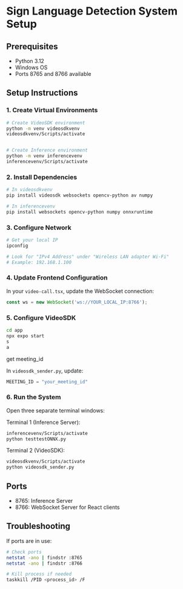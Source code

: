 # Sign Language Detection System Setup

## Prerequisites
- Python 3.12
- Windows OS
- Ports 8765 and 8766 available

## Setup Instructions

### 1. Create Virtual Environments
```bash
# Create VideoSDK environment
python -m venv videosdkvenv
videosdkvenv/Scripts/activate


# Create Inference environment
python -m venv inferencevenv
inferencevenv/Scripts/activate
```

### 2. Install Dependencies

```bash
# In videosdkvenv
pip install videosdk websockets opencv-python av numpy

# In inferencevenv
pip install websockets opencv-python numpy onnxruntime
```

### 3. Configure Network

```bash
# Get your local IP
ipconfig

# Look for "IPv4 Address" under "Wireless LAN adapter Wi-Fi"
# Example: 192.168.1.100
```

### 4. Update Frontend Configuration

In your `video-call.tsx`, update the WebSocket connection:
```typescript
const ws = new WebSocket('ws://YOUR_LOCAL_IP:8766');
```

### 5. Configure VideoSDK
```bash
cd app
npx expo start
s
a
```
get meeting_id

In `videosdk_sender.py`, update:
```python
MEETING_ID = "your_meeting_id"
```

### 6. Run the System

Open three separate terminal windows:

Terminal 1 (Inference Server):
```bash
inferencevenv/Scripts/activate
python testtestONNX.py
```

Terminal 2 (VideoSDK):
```bash
videosdkvenv/Scripts/activate
python videosdk_sender.py
```

## Ports
- 8765: Inference Server
- 8766: WebSocket Server for React clients

## Troubleshooting

If ports are in use:
```bash
# Check ports
netstat -ano | findstr :8765
netstat -ano | findstr :8766

# Kill process if needed
taskkill /PID <process_id> /F
```